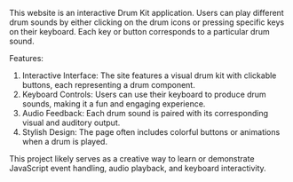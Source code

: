 This website is an interactive Drum Kit application. Users can play different drum sounds by either clicking on the drum icons or pressing specific keys on their keyboard. Each key or button corresponds to a particular drum sound.

Features:
1) Interactive Interface: The site features a visual drum kit with clickable buttons, each representing a drum component.
2) Keyboard Controls: Users can use their keyboard to produce drum sounds, making it a fun and engaging experience.
3) Audio Feedback: Each drum sound is paired with its corresponding visual and auditory output.
4) Stylish Design: The page often includes colorful buttons or animations when a drum is played.

This project likely serves as a creative way to learn or demonstrate JavaScript event handling, audio playback, and keyboard interactivity.
